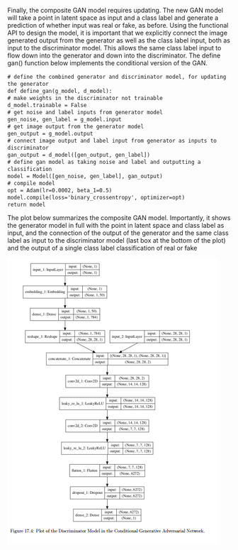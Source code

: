 Finally, the composite GAN model requires updating. The new GAN model will take a point
in latent space as input and a class label and generate a prediction of whether input was real or
fake, as before. Using the functional API to design the model, it is important that we explicitly
connect the image generated output from the generator as well as the class label input, both as
input to the discriminator model. This allows the same class label input to flow down into the
generator and down into the discriminator. The define gan() function below implements the
conditional version of the GAN.

```
# define the combined generator and discriminator model, for updating the generator
def define_gan(g_model, d_model):
# make weights in the discriminator not trainable
d_model.trainable = False
# get noise and label inputs from generator model
gen_noise, gen_label = g_model.input
# get image output from the generator model
gen_output = g_model.output
# connect image output and label input from generator as inputs to discriminator
gan_output = d_model([gen_output, gen_label])
# define gan model as taking noise and label and outputting a classification
model = Model([gen_noise, gen_label], gan_output)
# compile model
opt = Adam(lr=0.0002, beta_1=0.5)
model.compile(loss='binary_crossentropy', optimizer=opt)
return model
```

The plot below summarizes the composite GAN model. Importantly, it shows the generator
model in full with the point in latent space and class label as input, and the connection of the
output of the generator and the same class label as input to the discriminator model (last box
at the bottom of the plot) and the output of a single class label classification of real or fake

![](https://github.com/fenago/katacoda-scenarios/raw/master/generative-adversarial-networks/generative-adversarial-networks-chapter-17-02/steps/13/3.PNG)